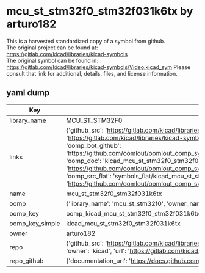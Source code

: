 # mcu_st_stm32f0_stm32f031k6tx by arturo182  
This is a harvested standardized copy of a symbol from github.  
The original project can be found at:  
https://gitlab.com/kicad/libraries/kicad-symbols  
The original symbol can be found in:
https://gitlab.com/kicad/libraries/kicad-symbols/Video.kicad_sym
Please consult that link for additional, details, files, and license information.  
## yaml dump  
| Key | Value |  
| --- | --- |  
| library_name | MCU_ST_STM32F0 |  
| links | {'github_src': 'https://gitlab.com/kicad/libraries/kicad-symbols/Video.kicad_sym', 'github_src_repo': 'https://gitlab.com/kicad/libraries/kicad-symbols', 'oomp_bot': 'kicad_mcu_st_stm32f0_stm32f031k6tx/working', 'oomp_bot_github': 'https://github.com/oomlout/oomlout_oomp_symbol_bot/tree/main/kicad_mcu_st_stm32f0_stm32f031k6tx/working', 'oomp_doc': 'kicad_mcu_st_stm32f0_stm32f031k6tx/working', 'oomp_doc_github': 'https://github.com/oomlout/oomlout_oomp_symbol_doc/tree/main/kicad_mcu_st_stm32f0_stm32f031k6tx/working', 'oomp_src_flat': 'symbols_flat/kicad_mcu_st_stm32f0_stm32f031k6tx/working', 'oomp_src_flat_github': 'https://github.com/oomlout/oomlout_oomp_symbol_src/tree/main/kicad_mcu_st_stm32f0_stm32f031k6tx/working'} |  
| name | mcu_st_stm32f0_stm32f031k6tx |  
| oomp | {'library_name': 'mcu_st_stm32f0', 'owner_name': 'kicad', 'symbol_name': 'mcu_st_stm32f0_stm32f031k6tx'} |  
| oomp_key | oomp_kicad_mcu_st_stm32f0_stm32f031k6tx |  
| oomp_key_simple | kicad_mcu_st_stm32f0_stm32f031k6tx |  
| owner | arturo182 |  
| repo | {'github_src': 'https://gitlab.com/kicad/libraries/kicad-symbols/Video.kicad_sym', 'name': 'libraries/kicad-symbols', 'owner': 'kicad', 'url': 'https://gitlab.com/kicad/libraries/kicad-symbols'} |  
| repo_github | {'documentation_url': 'https://docs.github.com/rest/repos/repos#get-a-repository', 'message': 'Not Found'} |  

